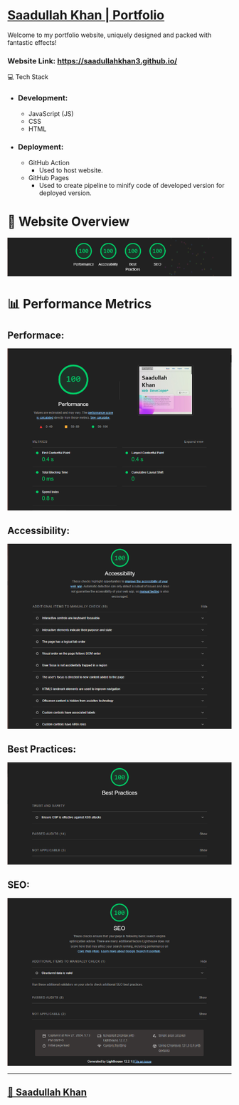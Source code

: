 # [Saadullah Khan | Portfolio](https://saadullahkhan3.github.io/)

Welcome to my portfolio website, uniquely designed and packed with fantastic effects!

### **Website Link:** https://saadullahkhan3.github.io/



💻 Tech Stack
- ### **Development:**
    - JavaScript (JS)
    - CSS
    - HTML

- ### **Deployment:**
    - GitHub Action
        - Used to host website.
    - GitHub Pages
        - Used to create pipeline to minify code of developed version for deployed version.


# **🌟 Website Overview**
<img src="./readme_material/overall.png">

# **📊 Performance Metrics**
## **Performace:**
<img src="./readme_material/performance.png">

## **Accessibility:**
<img src="./readme_material/accessibility.png">

## **Best Practices:**
<img src="./readme_material/best-practice.png">

## **SEO:**
<img src="./readme_material/seo.png">

---


<h2 id="saadullah-khan"><a href="https://www.linkedin.com/in/saadullahkhan3/">🔗 Saadullah Khan</a></h2>
